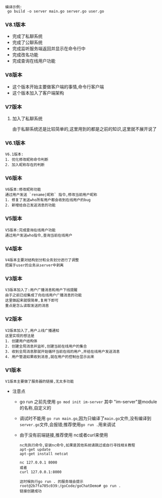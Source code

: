 ```
编译示例:
 go build -o server main.go server.go user.go
```





### V8.1版本

- 完成了私聊系统
- 完成了公聊系统
- 完成监听服务端返回并显示在命令行中
- 完成改名功能
- 完成查询在线用户功能



### V8版本

- 这个版本开始主要做客户端的事情,命令行客户端
- 这个版本加入了客户端架构







### V7版本

1. 加入了私聊系统

   由于私聊系统还是比较简单的,这里用到的都是之前的知识,这里就不展开说了





### V6.1版本

```
V6.1版本:
1. 优化修改昵称命令判断
2. 加入昵称存在的判断
```





### V6版本

```
V6版本:修改昵称功能
通过用户发送 `rename|昵称` 指令,修改当前用户昵称
1. 修复了发送who所有用户都会收到在线用户的bug
2. 新增给自己发送消息的功能
```



### V5版本

```
V5版本:完成查询在线用户功能
通过用户发送who指令,查询当前在线用户
```



### V4版本

```
V4版本主要对结构划分和业务划分进行了调整
把属于user的业务从server中剥离
```





### V3版本

```
V3版本加入了:用户广播消息和用户下线提醒
由于之前已经集成了向在线用户广播消息的功能
这里做起来就很简单,复用下即可
重点是怎么读取发送的消息
```





### V2版本

```
V2版本加入了,用户上线广播通知
这里实现的想法是
1. 创建用户结构体
2. 创建全局消息并监听,创建当前在线用户的集合
3. 收到全局消息那就开始循环当前在线的用户,并给在线用户发送消息
4. 用户管道如果收到消息,就在用户的控制台显示出来
```



### V1版本

```
V1版本主要做了服务器的链接,无太多功能
```

- 注意点

  - go run 之前先使用 `go mod init im-server` 其中 "im-server"是module的名称,自定义的

  - 调试时不能用 `go run main.go`,因为只编译了`main.go`文件,没有编译到`server.go`文件,会报错;推荐使用`go run .`用来调试

  - 由于没有前端链接,推荐使用 nc或者curl来使用

    ```
    nc先执行命令,安装nc命令,如果是其他系统请跳过或自行寻找相关教程
    apt-get update
    apt-get install netcat
    
    nc 127.0.0.1 8000
    或者
    curl 127.0.0.1:8000
    
    这时候执行go run . 的服务端会提示
    root@2b7fa705c039:/goCode/goChatDemo# go run .
    链接创建成功
    ```

    
